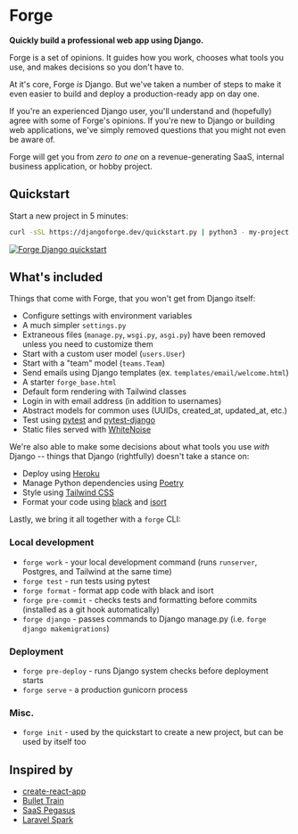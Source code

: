 # Forge

**Quickly build a professional web app using Django.**

Forge is a set of opinions.
It guides how you work,
chooses what tools you use,
and makes decisions so you don't have to.

At it's core,
Forge *is* Django.
But we've taken a number of steps to make it even easier to build and deploy a production-ready app on day one.

If you're an experienced Django user,
you'll understand and (hopefully) agree with some of Forge's opinions.
If you're new to Django or building web applications,
we've simply removed questions that you might not even be aware of.

Forge will get you from *zero to one* on a revenue-generating SaaS, internal business application, or hobby project.

## Quickstart

Start a new project in 5 minutes:

```sh
curl -sSL https://djangoforge.dev/quickstart.py | python3 - my-project
```

[![Forge Django quickstart](https://user-images.githubusercontent.com/649496/173145833-e4f96a4c-efb6-4cc3-b118-184be1a007f1.png)](https://www.youtube.com/watch?v=wYMRxTGDmdU)

## What's included

Things that come with Forge,
that you won't get from Django itself:

- Configure settings with environment variables
- A much simpler `settings.py`
- Extraneous files (`manage.py`, `wsgi.py`, `asgi.py`) have been removed unless you need to customize them
- Start with a custom user model (`users.User`)
- Start with a "team" model (`teams.Team`)
- Send emails using Django templates (ex. `templates/email/welcome.html`)
- A starter `forge_base.html`
- Default form rendering with Tailwind classes
- Login in with email address (in addition to usernames)
- Abstract models for common uses (UUIDs, created_at, updated_at, etc.)
- Test using [pytest](https://docs.pytest.org/en/latest/) and [pytest-django](https://pytest-django.readthedocs.io/en/latest/)
- Static files served with [WhiteNoise](http://whitenoise.evans.io/en/stable/)

We're also able to make some decisions about what tools you use *with* Django -- things that Django (rightfully) doesn't take a stance on:

- Deploy using [Heroku](https://heroku.com/)
- Manage Python dependencies using [Poetry](https://python-poetry.org/)
- Style using [Tailwind CSS](https://tailwindcss.com/)
- Format your code using [black](https://github.com/psf/black) and [isort](https://github.com/PyCQA/isort)

Lastly, we bring it all together with a `forge` CLI:

### Local development

- `forge work` - your local development command (runs `runserver`, Postgres, and Tailwind at the same time)
- `forge test` - run tests using pytest
- `forge format` - format app code with black and isort
- `forge pre-commit` - checks tests and formatting before commits (installed as a git hook automatically)
- `forge django` - passes commands to Django manage.py (i.e. `forge django makemigrations`)

### Deployment

- `forge pre-deploy` - runs Django system checks before deployment starts
- `forge serve` - a production gunicorn process

### Misc.

- `forge init` - used by the quickstart to create a new project, but can be used by itself too

## Inspired by

- [create-react-app](https://create-react-app.dev/)
- [Bullet Train](https://bullettrain.co/)
- [SaaS Pegasus](https://www.saaspegasus.com/)
- [Laravel Spark](https://spark.laravel.com/)
